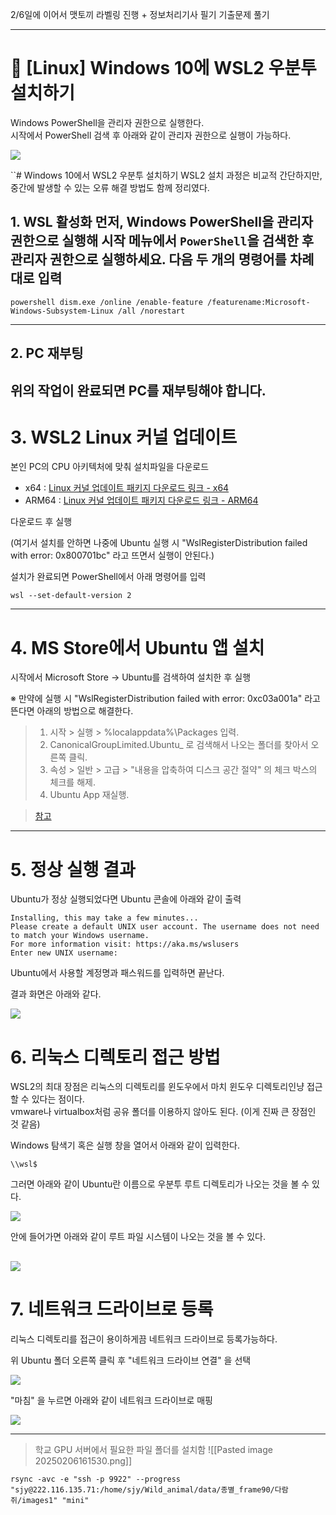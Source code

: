 2/6일에 이어서 맷토끼 라벨링 진행 + 정보처리기사 필기 기출문제 풀기

---
# 📌 [Linux] Windows 10에 WSL2 우분투 설치하기

Windows PowerShell을 관리자 권한으로 실행한다.  
시작에서 PowerShell 검색 후 아래와 같이 관리자 권한으로 실행이 가능하다.

![](https://velog.velcdn.com/images/pikamon/post/b04e7aff-1279-42e1-bd7e-8acec028193f/image.png)

``# Windows 10에서 WSL2 우분투 설치하기 
WSL2 설치 과정은 비교적 간단하지만, 중간에 발생할 수 있는 오류 해결 방법도 함께 정리였다.

## 1.  WSL 활성화  먼저, Windows PowerShell을 **관리자 권한**으로 실행해  시작 메뉴에서 `PowerShell`을 검색한 후 **관리자 권한으로 실행**하세요.  다음 두 개의 명령어를 차례대로 입력
```
powershell dism.exe /online /enable-feature /featurename:Microsoft-Windows-Subsystem-Linux /all /norestart
```
---

## 2. PC 재부팅

위의 작업이 완료되면 **PC를 재부팅**해야 합니다.
---
# 3. WSL2 Linux 커널 업데이트

본인 PC의 CPU 아키텍처에 맞춰 설치파일을 다운로드

- x64 : [Linux 커널 업데이트 패키지 다운로드 링크 - x64](https://wslstorestorage.blob.core.windows.net/wslblob/wsl_update_x64.msi)
- ARM64 : [Linux 커널 업데이트 패키지 다운로드 링크 - ARM64](https://wslstorestorage.blob.core.windows.net/wslblob/wsl_update_arm64.msi)

다운로드 후 실행

(여기서 설치를 안하면 나중에 Ubuntu 실행 시 "WslRegisterDistribution failed with error: 0x800701bc" 라고 뜨면서 실행이 안된다.)

설치가 완료되면 PowerShell에서 아래 명령어를 입력

```null
wsl --set-default-version 2
```

---
# 4. MS Store에서 Ubuntu 앱 설치

시작에서 Microsoft Store -> Ubuntu를 검색하여 설치한 후 실행

※ 만약에 실행 시 "WslRegisterDistribution failed with error: 0xc03a001a" 라고 뜬다면 아래의 방법으로 해결한다.

> 1. 시작 > 실행 > %localappdata%\Packages 입력.
> 2. CanonicalGroupLimited.Ubuntu_ 로 검색해서 나오는 폴더를 찾아서 오른쪽 클릭.
> 3. 속성 > 일반 > 고급 > "내용을 압축하여 디스크 공간 절약" 의 체크 박스의 체크를 해제.
> 4. Ubuntu App 재실행.


> [참고](https://goaloflife.tistory.com/193)

---
# 5. 정상 실행 결과

Ubuntu가 정상 실행되었다면 Ubuntu 콘솔에 아래와 같이 출력

```null
Installing, this may take a few minutes...
Please create a default UNIX user account. The username does not need to match your Windows username.
For more information visit: https://aka.ms/wslusers
Enter new UNIX username:
```

Ubuntu에서 사용할 계정명과 패스워드를 입력하면 끝난다.

결과 화면은 아래와 같다.

![](https://velog.velcdn.com/images/pikamon/post/7eeff95a-2077-43fa-ae8f-80e15afffac3/image.png)

# 6. 리눅스 디렉토리 접근 방법

WSL2의 최대 장점은 리눅스의 디렉토리를 윈도우에서 마치 윈도우 디렉토리인냥 접근할 수 있다는 점이다.  
vmware나 virtualbox처럼 공유 폴더를 이용하지 않아도 된다. (이게 진짜 큰 장점인 것 같음)

Windows 탐색기 혹은 실행 창을 열어서 아래와 같이 입력한다.

```null
\\wsl$
```

그러면 아래와 같이 Ubuntu란 이름으로 우분투 루트 디렉토리가 나오는 것을 볼 수 있다.

![](https://velog.velcdn.com/images/pikamon/post/a9ded5f6-a4a6-4482-8583-bab6d90058ee/image.png)

안에 들어가면 아래와 같이 루트 파일 시스템이 나오는 것을 볼 수 있다.

![](https://velog.velcdn.com/images/pikamon/post/e15b0b3d-a9d9-4295-913f-4f03c1e19eb5/image.png)
---
# 7. 네트워크 드라이브로 등록

리눅스 디렉토리를 접근이 용이하게끔 네트워크 드라이브로 등록가능하다.

위 Ubuntu 폴더 오른쪽 클릭 후 "네트워크 드라이브 연결" 을 선택

![](https://velog.velcdn.com/images/pikamon/post/ed1eda31-306d-45ba-8c3a-c205f3e4029b/image.png)

"마침" 을 누르면 아래와 같이 네트워크 드라이브로 매핑

![](https://velog.velcdn.com/images/pikamon/post/e700b73e-495f-43d6-9f2c-0fc26c328ce3/image.png)

---

> 학교 GPU 서버에서 필요한 파일 폴더를 설치함
![[Pasted image 20250206161530.png]]

```linux
rsync -avc -e "ssh -p 9922" --progress "sjy@222.116.135.71:/home/sjy/Wild_animal/data/종별_frame90/다람쥐/images1" "mini"
```



